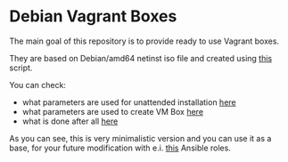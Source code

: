 Debian Vagrant Boxes
====================

The main goal of this repository is to provide ready to use Vagrant boxes.

They are based on Debian/amd64 netinst iso file and created using [this](https://github.com/kraksoft/vagrant-box/blob/master/build-debian.sh) script.

You can check:
- what parameters are used for unattended installation [here](https://github.com/kraksoft/vagrant-box/blob/master/preseed.cfg)
- what parameters are used to create VM Box [here](https://github.com/kraksoft/vagrant-box/blob/master/build.sh#L196)
- what is done after all [here](https://github.com/kraksoft/vagrant-box/blob/master/late_command.sh)

As you can see, this is very minimalistic version and you can use it as a base, for your future modification with e.i. [this](https://github.com/kraksoft/ansible-roles) Ansible roles.
